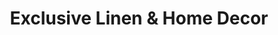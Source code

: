 ---
title: "Exclusive Linen & Home Decor"
url: /toronto/exclusive-linen-und-home-decor/
shop: Raumausstattung
---